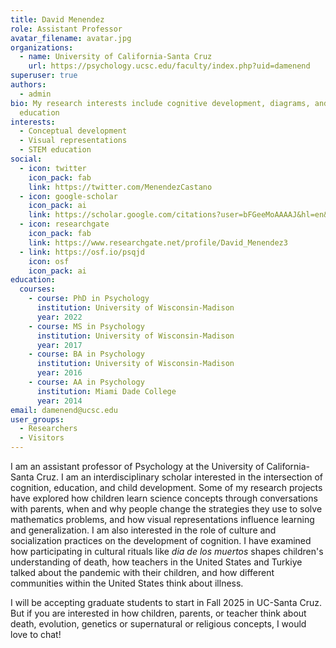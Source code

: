 ```yaml
---
title: David Menendez
role: Assistant Professor
avatar_filename: avatar.jpg
organizations:
  - name: University of California-Santa Cruz
    url: https://psychology.ucsc.edu/faculty/index.php?uid=damenend
superuser: true
authors:
  - admin
bio: My research interests include cognitive development, diagrams, and STEM
  education
interests:
  - Conceptual development
  - Visual representations
  - STEM education
social:
  - icon: twitter
    icon_pack: fab
    link: https://twitter.com/MenendezCastano
  - icon: google-scholar
    icon_pack: ai
    link: https://scholar.google.com/citations?user=bFGeeMoAAAAJ&hl=en&oi=sra
  - icon: researchgate
    icon_pack: fab
    link: https://www.researchgate.net/profile/David_Menendez3
  - link: https://osf.io/psqjd
    icon: osf
    icon_pack: ai
education:
  courses:
    - course: PhD in Psychology
      institution: University of Wisconsin-Madison
      year: 2022
    - course: MS in Psychology
      institution: University of Wisconsin-Madison
      year: 2017
    - course: BA in Psychology
      institution: University of Wisconsin-Madison
      year: 2016
    - course: AA in Psychology
      institution: Miami Dade College
      year: 2014
email: damenend@ucsc.edu
user_groups:
  - Researchers
  - Visitors
---
```

I am an assistant professor of Psychology at the University of California-Santa Cruz. I am an interdisciplinary scholar interested in the intersection of cognition, education, and child development. Some of my research projects have explored how children learn science concepts through conversations with parents, when and why people change the strategies they use to solve mathematics problems, and how visual representations influence learning and generalization. I am also interested in the role of culture and socialization practices on the development of cognition. I have examined how participating in cultural rituals like *dia de los muertos* shapes children's understanding of death, how teachers in the United States and Turkiye talked about the pandemic with their children, and how different communities within the United States think about illness.

I will be accepting graduate students to start in Fall 2025 in UC-Santa Cruz. But if you are interested in how children, parents, or teacher think about death, evolution, genetics or supernatural or religious concepts, I would love to chat!
